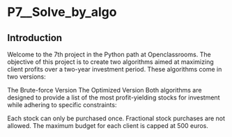 ﻿# P7__Solve_by_algo

 ## Introduction
Welcome to the 7th project in the Python path at Openclassrooms. The objective of this project is to create two algorithms aimed at maximizing client profits over a two-year investment period. These algorithms come in two versions:

The Brute-force Version
The Optimized Version
Both algorithms are designed to provide a list of the most profit-yielding stocks for investment while adhering to specific constraints:

Each stock can only be purchased once.
Fractional stock purchases are not allowed.
The maximum budget for each client is capped at 500 euros.
